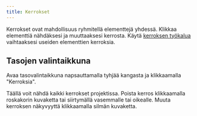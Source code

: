 ```yaml
---
title: Kerrokset
---
```


Kerrokset ovat mahdollisuus ryhmitellä elementtejä yhdessä. Klikkaa elementtiä nähdäksesi ja muuttaaksesi kerrosta. Käytä [kerroksen työkalua](../tools/layer) vaihtaaksesi useiden elementtien kerroksia.

## Tasojen valintaikkuna

Avaa tasovalintaikkuna napsauttamalla tyhjää kangasta ja klikkaamalla "Kerroksia".

Täällä voit nähdä kaikki kerrokset projektissa.
Poista kerros klikkaamalla roskakorin kuvaketta tai siirtymällä vasemmalle tai oikealle.
Muuta kerroksen näkyvyyttä klikkaamalla silmän kuvaketta.
